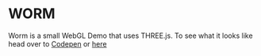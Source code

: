 # WORM

Worm is a small WebGL Demo that uses THREE.js. To see what it looks like head over to [Codepen](http://codepen.io/MathiasPaumgarten/pen/BnrfE) or [here](http://mathias-paumgarten.com/labs/)


